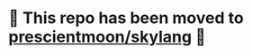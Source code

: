 # 🚧 This repo has been moved to [prescientmoon/skylang](https://github.com/prescientmoon/skylang) 🚧
